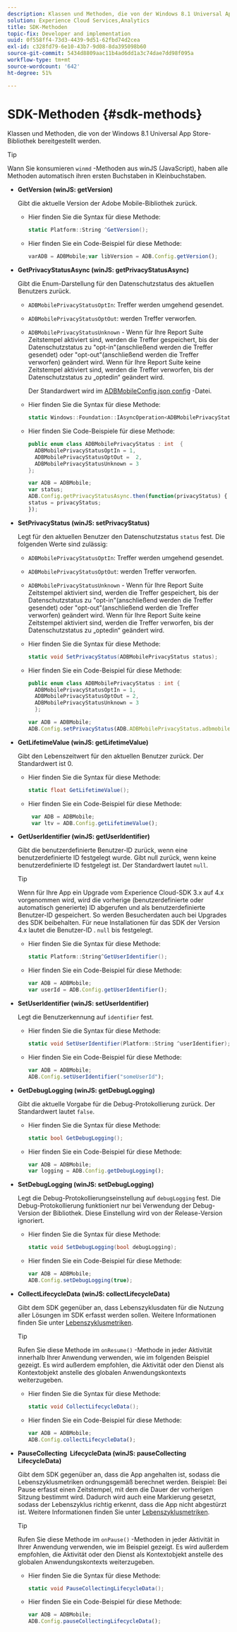 ```yaml
---
description: Klassen und Methoden, die von der Windows 8.1 Universal App Store-Bibliothek bereitgestellt werden.
solution: Experience Cloud Services,Analytics
title: SDK-Methoden
topic-fix: Developer and implementation
uuid: 0f558ff4-73d3-4439-9d51-62fbd74d2cea
exl-id: c328fd79-6e10-43b7-9d08-8da395098b60
source-git-commit: 5434d8809aac11b4ad6dd1a3c74dae7dd98f095a
workflow-type: tm+mt
source-wordcount: '642'
ht-degree: 51%

---
```


# SDK-Methoden {#sdk-methods}

Klassen und Methoden, die von der Windows 8.1 Universal App Store-Bibliothek bereitgestellt werden.

>[!TIP]
>
>Wann Sie konsumieren `winmd` -Methoden aus winJS (JavaScript), haben alle Methoden automatisch ihren ersten Buchstaben in Kleinbuchstaben.

* **GetVersion (winJS: getVersion)**

   Gibt die aktuelle Version der Adobe Mobile-Bibliothek zurück.

   * Hier finden Sie die Syntax für diese Methode:

      ```csharp
      static Platform::String ^GetVersion();
      ```

   * Hier finden Sie ein Code-Beispiel für diese Methode:

      ```js
      varADB = ADBMobile;var libVersion = ADB.Config.getVersion(); 
      ```

* **GetPrivacyStatusAsync (winJS: getPrivacyStatusAsync)**

   Gibt die Enum-Darstellung für den Datenschutzstatus des aktuellen Benutzers zurück.

   * `ADBMobilePrivacyStatusOptIn`: Treffer werden umgehend gesendet.
   * `ADBMobilePrivacyStatusOptOut`: werden Treffer verworfen.
   * `ADBMobilePrivacyStatusUnknown` - Wenn für Ihre Report Suite Zeitstempel aktiviert sind, werden die Treffer gespeichert, bis der Datenschutzstatus zu &quot;opt-in&quot;(anschließend werden die Treffer gesendet) oder &quot;opt-out&quot;(anschließend werden die Treffer verworfen) geändert wird. Wenn für Ihre Report Suite keine Zeitstempel aktiviert sind, werden die Treffer verworfen, bis der Datenschutzstatus zu „optedin“ geändert wird.

      Der Standardwert wird im [ADBMobileConfig.json config](/help/windows-appstore/c-configuration/c.json.md) -Datei.

   * Hier finden Sie die Syntax für diese Methode:

      ```csharp
      static Windows::Foundation::IAsyncOperation<ADBMobilePrivacyStatus> ^getPrivacyStatusAsync(); 
      ```

   * Hier finden Sie Code-Beispiele für diese Methode:

      ```csharp
      public enum class ADBMobilePrivacyStatus : int  {
        ADBMobilePrivacyStatusOptIn = 1, 
        ADBMobilePrivacyStatusOptOut =  2,
        ADBMobilePrivacyStatusUnknown = 3
      };
      ```

      ```js
      var ADB = ADBMobile;
      var status;
      ADB.Config.getPrivacyStatusAsync.then(function(privacyStatus) {
      status = privacyStatus;
      }); 
      ```

* **SetPrivacyStatus (winJS: setPrivacyStatus)**

   Legt für den aktuellen Benutzer den Datenschutzstatus `status` fest. Die folgenden Werte sind zulässig:

   * `ADBMobilePrivacyStatusOptIn`: Treffer werden umgehend gesendet.
   * `ADBMobilePrivacyStatusOptOut`: werden Treffer verworfen.
   * `ADBMobilePrivacyStatusUnknown` - Wenn für Ihre Report Suite Zeitstempel aktiviert sind, werden die Treffer gespeichert, bis der Datenschutzstatus zu &quot;opt-in&quot;(anschließend werden die Treffer gesendet) oder &quot;opt-out&quot;(anschließend werden die Treffer verworfen) geändert wird. Wenn für Ihre Report Suite keine Zeitstempel aktiviert sind, werden die Treffer verworfen, bis der Datenschutzstatus zu „optedin“ geändert wird.

   * Hier finden Sie die Syntax für diese Methode:

      ```csharp
      static void SetPrivacyStatus(ADBMobilePrivacyStatus status);
      ```

   * Hier finden Sie ein Code-Beispiel für diese Methode:

      ```csharp
      public enum class ADBMobilePrivacyStatus : int {
        ADBMobilePrivacyStatusOptIn = 1,
        ADBMobilePrivacyStatusOptOut = 2,
        ADBMobilePrivacyStatusUnknown = 3
        }; 
      ```

      ```js
      var ADB = ADBMobile;
      ADB.Config.setPrivacyStatus(ADB.ADBMobilePrivacyStatus.adbmobilePrivacyStatusOptIn); 
      ```

* **GetLifetimeValue (winJS: getLifetimeValue)**

   Gibt den Lebenszeitwert für den aktuellen Benutzer zurück. Der Standardwert ist 0.

   * Hier finden Sie die Syntax für diese Methode:

      ```csharp
      static float GetLifetimeValue();
      ```

   * Hier finden Sie ein Code-Beispiel für diese Methode:

      ```js
       var ADB = ADBMobile;
       var ltv = ADB.Config.getLifetimeValue(); 
      ```

* **GetUserIdentifier (winJS: getUserIdentifier)**

   Gibt die benutzerdefinierte Benutzer-ID zurück, wenn eine benutzerdefinierte ID festgelegt wurde. Gibt null zurück, wenn keine benutzerdefinierte ID festgelegt ist. Der Standardwert lautet `null`.

   >[!TIP]
   >
   >Wenn für Ihre App ein Upgrade vom Experience Cloud-SDK 3.x auf 4.x vorgenommen wird, wird die vorherige (benutzerdefinierte oder automatisch generierte) ID abgerufen und als benutzerdefinierte Benutzer-ID gespeichert. So werden Besucherdaten auch bei Upgrades des SDK beibehalten. Für neue Installationen für das SDK der Version 4.x lautet die Benutzer-ID . `null` bis festgelegt.

   * Hier finden Sie die Syntax für diese Methode:

      ```csharp
      static Platform::String^GetUserIdentifier();
      ```

   * Hier finden Sie ein Code-Beispiel für diese Methode:

      ```js
      var ADB = ADBMobile;
      var userId = ADB.Config.getUserIdentifier(); 
      ```

* **SetUserIdentifier (winJS: setUserIdentifier)**

   Legt die Benutzerkennung auf `identifier` fest.

   * Hier finden Sie die Syntax für diese Methode:

      ```csharp
      static void SetUserIdentifier(Platform::String ^userIdentifier);
      ```

   * Hier finden Sie ein Code-Beispiel für diese Methode:

      ```js
      var ADB = ADBMobile;
      ADB.Config.setUserIdentifier("someUserId"); 
      ```

* **GetDebugLogging (winJS: getDebugLogging)**

   Gibt die aktuelle Vorgabe für die Debug-Protokollierung zurück. Der Standardwert lautet `false`.

   * Hier finden Sie die Syntax für diese Methode:

      ```csharp
      static bool GetDebugLogging(); 
      ```

   * Hier finden Sie ein Code-Beispiel für diese Methode:

      ```js
      var ADB = ADBMobile;
      var logging = ADB.Config.getDebugLogging(); 
      ```

* **SetDebugLogging (winJS: setDebugLogging)**

   Legt die Debug-Protokollierungseinstellung auf `debugLogging` fest. Die Debug-Protokollierung funktioniert nur bei Verwendung der Debug-Version der Bibliothek. Diese Einstellung wird von der Release-Version ignoriert.

   * Hier finden Sie die Syntax für diese Methode:

      ```csharp
      static void SetDebugLogging(bool debugLogging); 
      ```

   * Hier finden Sie ein Code-Beispiel für diese Methode:

      ```js
      var ADB = ADBMobile;
      ADB.Config.setDebugLogging(true); 
      ```

* **CollectLifecycleData (winJS: collectLifecycleData)**

   Gibt dem SDK gegenüber an, dass Lebenszyklusdaten für die Nutzung aller Lösungen im SDK erfasst werden sollen. Weitere Informationen finden Sie unter [Lebenszyklusmetriken](/help/windows-appstore/metrics.md).

   >[!TIP]
   >
   >Rufen Sie diese Methode im `onResume()` -Methode in jeder Aktivität innerhalb Ihrer Anwendung verwenden, wie im folgenden Beispiel gezeigt. Es wird außerdem empfohlen, die Aktivität oder den Dienst als Kontextobjekt anstelle des globalen Anwendungskontexts weiterzugeben.

   * Hier finden Sie die Syntax für diese Methode:

      ```csharp
      static void CollectLifecycleData();
      ```

   * Hier finden Sie ein Code-Beispiel für diese Methode:

      ```js
      var ADB = ADBMobile;
      ADB.Config.collectLifecycleData(); 
      ```

* **PauseCollecting &#x200B; LifecycleData (winJS: pauseCollecting &#x200B; LifecycleData)**

   Gibt dem SDK gegenüber an, dass die App angehalten ist, sodass die Lebenszyklusmetriken ordnungsgemäß berechnet werden. Beispiel: Bei Pause erfasst einen Zeitstempel, mit dem die Dauer der vorherigen Sitzung bestimmt wird. Dadurch wird auch eine Markierung gesetzt, sodass der Lebenszyklus richtig erkennt, dass die App nicht abgestürzt ist. Weitere Informationen finden Sie unter [Lebenszyklusmetriken](/help/windows-appstore/metrics.md).

   >[!TIP]
   >
   >Rufen Sie diese Methode im `onPause()` -Methoden in jeder Aktivität in Ihrer Anwendung verwenden, wie im Beispiel gezeigt. Es wird außerdem empfohlen, die Aktivität oder den Dienst als Kontextobjekt anstelle des globalen Anwendungskontexts weiterzugeben.

   * Hier finden Sie die Syntax für diese Methode:

      ```csharp
      static void PauseCollectingLifecycleData();
      ```

   * Hier finden Sie ein Code-Beispiel für diese Methode:

      ```js
      var ADB = ADBMobile;
      ADB.Config.pauseCollectingLifecycleData();
      ```
